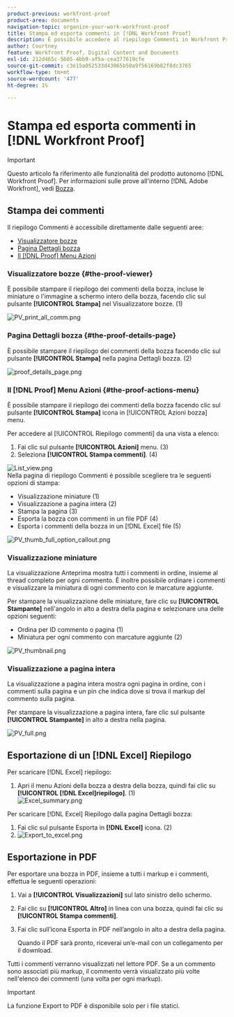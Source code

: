 ```yaml
---
product-previous: workfront-proof
product-area: documents
navigation-topic: organize-your-work-workfront-proof
title: Stampa ed esporta commenti in [!DNL Workfront Proof]
description: È possibile accedere al riepilogo Commenti in Workfront Proof.
author: Courtney
feature: Workfront Proof, Digital Content and Documents
exl-id: 212d465c-5605-4bb9-af5a-cea377619cfe
source-git-commit: c3e15a052533d43065b50a9f56169b82f8dc3765
workflow-type: tm+mt
source-wordcount: '477'
ht-degree: 1%

---
```


# Stampa ed esporta commenti in [!DNL Workfront Proof]

>[!IMPORTANT]
>
>Questo articolo fa riferimento alle funzionalità del prodotto autonomo [!DNL Workfront Proof]. Per informazioni sulle prove all&#39;interno [!DNL Adobe Workfront], vedi [Bozza](../../../review-and-approve-work/proofing/proofing.md).

## Stampa dei commenti

Il riepilogo Commenti è accessibile direttamente dalle seguenti aree:

* [Visualizzatore bozze](#the-proof-viewer)
* [Pagina Dettagli bozza](#the-proof-details-page)
* [Il [!DNL Proof] Menu Azioni](#the-proof-actions-menu)

### Visualizzatore bozze {#the-proof-viewer}

È possibile stampare il riepilogo dei commenti della bozza, incluse le miniature o l&#39;immagine a schermo intero della bozza, facendo clic sul pulsante **[!UICONTROL Stampa]** nel Visualizzatore bozze. (1)

![PV_print_all_comm.png](assets/pv-print-all-comm-350x158.png)

### Pagina Dettagli bozza {#the-proof-details-page}

È possibile stampare il riepilogo dei commenti della bozza facendo clic sul pulsante **[!UICONTROL Stampa]** nella pagina Dettagli bozza. (2)

![proof_details_page.png](assets/proof-details-page-350x231.png)

### Il [!DNL Proof] Menu Azioni {#the-proof-actions-menu}

È possibile stampare il riepilogo dei commenti della bozza facendo clic sul pulsante **[!UICONTROL Stampa]** icona in [!UICONTROL Azioni bozza] menu.

Per accedere al [!UICONTROL Riepilogo commenti] da una vista a elenco:

1. Fai clic sul pulsante **[!UICONTROL Azioni]** menu. (3)
1. Seleziona **[!UICONTROL Stampa commenti]**. (4)

![List_view.png](assets/list-view-350x155.png)\
Nella pagina di riepilogo Commenti è possibile scegliere tra le seguenti opzioni di stampa:

* Visualizzazione miniature (1)
* Visualizzazione a pagina intera (2)
* Stampa la pagina (3)
* Esporta la bozza con commenti in un file PDF (4)
* Esporta i commenti della bozza in un [!DNL Excel] file (5)

![PV_thumb_full_option_callout.png](assets/pv-thumb-full-option-callouts-350x154.png)

### Visualizzazione miniature

La visualizzazione Anteprima mostra tutti i commenti in ordine, insieme al thread completo per ogni commento. È inoltre possibile ordinare i commenti e visualizzare la miniatura di ogni commento con le marcature aggiunte.

Per stampare la visualizzazione delle miniature, fare clic su **[!UICONTROL Stampante]** nell&#39;angolo in alto a destra della pagina e selezionare una delle opzioni seguenti:

* Ordina per ID commento o pagina (1)
* Miniatura per ogni commento con marcature aggiunte (2)

![PV_thumbnail.png](assets/pv-thumbnail-350x290.png)

### Visualizzazione a pagina intera

La visualizzazione a pagina intera mostra ogni pagina in ordine, con i commenti sulla pagina e un pin che indica dove si trova il markup del commento sulla pagina.

Per stampare la visualizzazione a pagina intera, fare clic sul pulsante **[!UICONTROL Stampante]** in alto a destra nella pagina.

![PV_full.png](assets/pv-full-350x347.png)

## Esportazione di un [!DNL Excel] Riepilogo

Per scaricare [!DNL Excel] riepilogo:

1. Apri il menu Azioni della bozza a destra della bozza, quindi fai clic su **[!UICONTROL [!DNL Excel]riepilogo]**. (1)\
   ![Excel_summary.png](assets/excel-summary-350x450.png)

Per scaricare [!DNL Excel] Riepilogo dalla pagina Dettagli bozza:

1. Fai clic sul pulsante Esporta in **[!DNL Excel]** icona. (2)
1. ![Export_to_excel.png](assets/export-to-excel-350x185.png)

## Esportazione in PDF

Per esportare una bozza in PDF, insieme a tutti i markup e i commenti, effettua le seguenti operazioni:

1. Vai a **[!UICONTROL Visualizzazioni]** sul lato sinistro dello schermo.
1. Fai clic su **[!UICONTROL Altro]** in linea con una bozza, quindi fai clic su **[!UICONTROL Stampa commenti]**.

1. Fai clic sull’icona Esporta in PDF nell’angolo in alto a destra della pagina.

   Quando il PDF sarà pronto, riceverai un’e-mail con un collegamento per il download.

Tutti i commenti verranno visualizzati nel lettore PDF. Se a un commento sono associati più markup, il commento verrà visualizzato più volte nell&#39;elenco dei commenti (una volta per ogni markup).

>[!IMPORTANT]
>
>La funzione Export to PDF è disponibile solo per i file statici.
